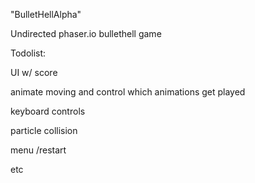 "BulletHellAlpha"

Undirected phaser.io bullethell game


Todolist:

UI w/ score

animate moving and control which animations get played

keyboard controls

particle collision

menu /restart

etc